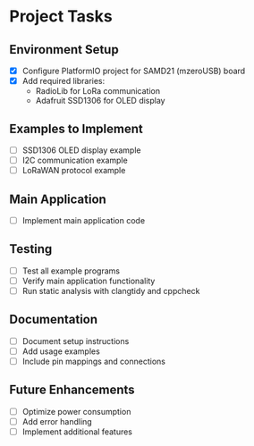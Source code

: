 # Project Tasks

## Environment Setup

- [x] Configure PlatformIO project for SAMD21 (mzeroUSB) board
- [x] Add required libraries:
  - RadioLib for LoRa communication
  - Adafruit SSD1306 for OLED display

## Examples to Implement

- [ ] SSD1306 OLED display example
- [ ] I2C communication example  
- [ ] LoRaWAN protocol example

## Main Application

- [ ] Implement main application code

## Testing

- [ ] Test all example programs
- [ ] Verify main application functionality
- [ ] Run static analysis with clangtidy and cppcheck

## Documentation

- [ ] Document setup instructions
- [ ] Add usage examples
- [ ] Include pin mappings and connections

## Future Enhancements

- [ ] Optimize power consumption
- [ ] Add error handling
- [ ] Implement additional features
